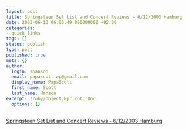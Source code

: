 ```yaml
---
layout: post
title: Springsteen Set List and Concert Reviews - 6/12/2003 Hamburg
date: 2003-06-13 06:06:49.000000000 +02:00
categories:
- quick links
tags: []
status: publish
type: post
published: true
meta: {}
author:
  login: shanson
  email: papascott-wp@gmail.com
  display_name: PapaScott
  first_name: Scott
  last_name: Hanson
excerpt: !ruby/object:Hpricot::Doc
  options: {}
---
```

<p><a title="Get your German butts out of those seats!" href="http://discussions.brucespringsteen.net/thread.jsp?forum=32&thread=53054">Springsteen Set List and Concert Reviews - 6/12/2003 Hamburg</a></p>
